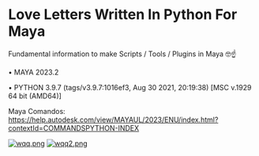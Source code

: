 # Love Letters Written In Python For Maya

Fundamental information to make  Scripts / Tools / Plugins in Maya 🤓☝

• MAYA 2023.2 

• PYTHON 3.9.7 (tags/v3.9.7:1016ef3, Aug 30 2021, 20:19:38) [MSC v.1929 64 bit (AMD64)]


Maya Comandos: https://help.autodesk.com/view/MAYAUL/2023/ENU/index.html?contextId=COMMANDSPYTHON-INDEX

[![wqq.png](https://i.postimg.cc/sxJnG3bb/wqq.png)](https://postimg.cc/V0d93PfF)
[![wqq2.png](https://i.postimg.cc/8CCPKVMG/wqq2.png)](https://postimg.cc/QFR3CwfY)
